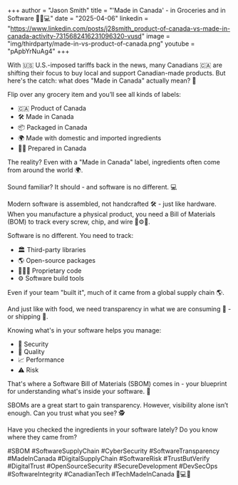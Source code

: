 +++
author = "Jason Smith"
title = "'Made in Canada' - in Groceries and in Software 🛒🍁💻"
date = "2025-04-06"
linkedin = "https://www.linkedin.com/posts/j28smith_product-of-canada-vs-made-in-canada-activity-7315682416231096320-vusd"
image = "img/thirdparty/made-in-vs-product-of-canada.png"
youtube = "pApbYrNuAg4"
+++

With 🇺🇸 U.S.-imposed tariffs back in the news, many Canadians 🇨🇦 are shifting their focus to buy local and support Canadian-made products. But here's the catch: what does "Made in Canada" actually mean? 🤔

Flip over any grocery item and you’ll see all kinds of labels:

* 🇨🇦 Product of Canada
* 🛠️ Made in Canada
* 📦 Packaged in Canada
* 🌍 Made with domestic and imported ingredients
* 👨‍🍳 Prepared in Canada

The reality? Even with a "Made in Canada" label, ingredients often come from around the world 🌍.

Sound familiar? It should - and software is no different. 💻

Modern software is assembled, not handcrafted 🛠️ - just like hardware. When you manufacture a physical product, you need a Bill of Materials (BOM) to track every screw, chip, and wire 🔩⚙️🔌.

Software is no different. You need to track:

* 🏛️ Third-party libraries
* 🌎 Open-source packages
* 👩🏻‍💻 Proprietary code
* ⚙️ Software build tools

Even if your team "built it", much of it came from a global supply chain 🌎.

And just like with food, we need transparency in what we are consuming 🍲 - or shipping 🚢.

Knowing what's in your software helps you manage:

* 🔐 Security
* 💎 Quality
* 📈 Performance
* ⚠️ Risk

That's where a Software Bill of Materials (SBOM) comes in - your blueprint for understanding what's inside your software. 📝

SBOMs are a great start to gain transparency. However, visibility alone isn’t enough. Can you trust what you see? 🕵

Have you checked the ingredients in your software lately? Do you know where they came from?

#SBOM #SoftwareSupplyChain #CyberSecurity #SoftwareTransparency #MadeInCanada #DigitalSupplyChain #SoftwareRisk #TrustButVerify #DigitalTrust #OpenSourceSecurity #SecureDevelopment #DevSecOps #SoftwareIntegrity #CanadianTech #TechMadeInCanada 🍁💻🔐
